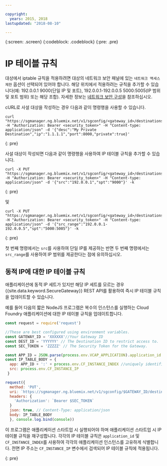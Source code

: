 ```yaml
---

copyright:
  years: 2015, 2018
lastupdated: "2018-08-10"

---
```

{:screen: .screen}
{:codeblock: .codeblock}
{:pre: .pre}

# IP 테이블 규칙

대상에서 iptable 규칙을 적용하려면 대상의 네트워크 보안 패널에 있는 `네트워크 액세스 제한` 옵션이 선택되어 있어야 합니다. 해당 위치에서 적용하려는 규칙을 추가할 수 있습니다(예: 192.0.0.1 9000(단일 IP 및 포트), 192.0.0.1-192.0.0.5 5000:5005(IP 범위 및 포트 범위) 또는 해당 조합). 자세한 정보는 [네트워크 보안 구성](./securegateway_destination.html#configuring-network-security)을 참조하십시오.

cURL로 사설 대상을 작성하는 경우 다음과 같이 명령행을 사용할 수 있습니다.

```
curl "https://sgmanager.ng.bluemix.net/v1/sgconfig/<gateway_id>/destinations" -H "Authorization: Bearer <security_token>" -H "Content-type: application/json" -d '{"desc":"My Private Destination","ip":"1.1.1.1","port":8000,"private":true}'
```
{: pre}

사설 대상이 작성되면 다음과 같이 명령행을 사용하여 IP 테이블 규칙을 추가할 수 있습니다.

```
curl -X PUT "https://sgmanager.ng.bluemix.net/v1/sgconfig/<gateway_id>/destinations/<destination_id>/ipTableRule" -H "Authorization: Bearer <security_token>" -H "Content-type: application/json" -d '{"src":"192.0.0.1","spt":"9000"}' -k
```
{: pre}

및 

```
curl -X PUT "https://sgmanager.ng.bluemix.net/v1/sgconfig/<gateway_id>/destinations/<destination_id>/ipTableRule" -H "Authorization: Bearer <security_token>" -H "Content-type: application/json" -d '{"src_range":"192.0.0.1-192.0.0.5","spt":"5000:5005"}' -k
```
{: pre}

첫 번째 명령에서는 `src`를 사용하여 단일 IP를 제공하는 반면 두 번째 명령에서는 `src_range`를 사용하여 IP 범위를 제공한다는 점에 유의하십시오.

## 동적 IP에 대한 IP 테이블 규칙

애플리케이션에 동적 IP 세트가 있지만 해당 IP 세트를 모르는 경우 {{site.data.keyword.SecureGateway}}
REST API를 활용하여 즉시 IP 테이블 규칙을 업데이트할 수 있습니다.

예를 들어 다음의 짧은 NodeJS 프로그램은 복수의 인스턴스를 실행하는 Cloud Foundry 애플리케이션에 대한 IP 테이블 규칙을 업데이트합니다.

```javascript
const request = require('request')

//These are best configured using environment variables.
const GATEWAY_ID = 'XXXXXX'//Your Gateway ID
const DEST_ID = 'YYYYYY' // The Destination ID to restrict access to.
const SEC_TOKEN = 'ZZZZZ' // The Security Token for the Gateway.

const APP_ID = JSON.parse(process.env.VCAP_APPLICATION).application_id
const IP_TABLE_BODY = {
  app: APP_ID + ':' + process.env.CF_INSTANCE_INDEX //uniquely identifies the app and instance for ip table rule.
  src: process.env.CF_INSTANCE_IP
 }

request({
  method: 'PUT',
  uri: `https://sgmanager.ng.bluemix.net/v1/sgconfig/$GATEWAY_ID/destinations/$DEST_ID/ipTableRule`
  headers: {
    'Authorization': `Bearer $SEC_TOKEN`
  }
  json: true, // Content-Type: application/json
  body: IP_TABLE_BODY
  }, console.log.bind(console))
```

이 프로그램은 애플리케이션 스타트업 시 실행되어야 하며 애플리케이션 스타트업 시 IP 테이블 규칙을 재구성합니다. 각각의 IP 테이블 규칙은
`application_id` 및 `CF_INSTANCE_INDEX`를 사용하여 각각의 애플리케이션 인스턴스를 고유하게 식별합니다. 전면 IP 주소는
`CF_INSTANCE_IP` 변수에서 검색되어 IP 테이블 규칙에 적용됩니다.


{: pre}
